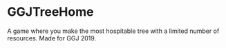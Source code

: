 # GGJTreeHome
A game where you make the most hospitable tree with a limited number of resources. Made for GGJ 2019.
